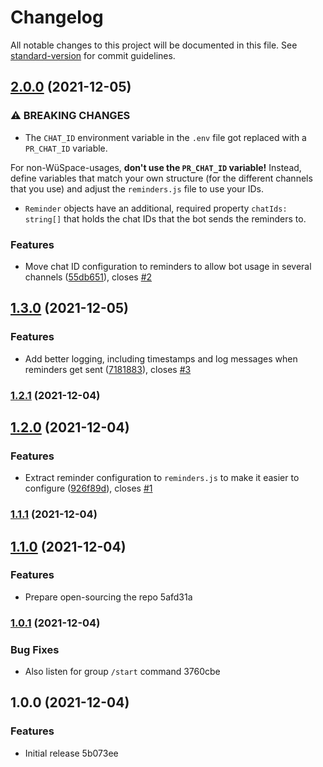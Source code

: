 # Changelog

All notable changes to this project will be documented in this file. See [standard-version](https://github.com/conventional-changelog/standard-version) for commit guidelines.

## [2.0.0](https://github.com/wuespace/wuespace-telegram-reminder-bot/compare/v1.3.0...v2.0.0) (2021-12-05)


### ⚠ BREAKING CHANGES

* The `CHAT_ID` environment variable in the `.env` file got replaced with a `PR_CHAT_ID` variable.

For non-WüSpace-usages, **don't use the `PR_CHAT_ID` variable!** Instead, define variables that match your own structure (for the different channels that you use) and adjust the `reminders.js` file to use your IDs.
* `Reminder` objects have an additional, required property `chatIds: string[]` that holds the chat IDs that the bot sends the reminders to.

### Features

* Move chat ID configuration to reminders to allow bot usage in several channels ([55db651](https://github.com/wuespace/wuespace-telegram-reminder-bot/commit/55db651e220f3ee1903ee3c046f3e74a2dcba858)), closes [#2](https://github.com/wuespace/wuespace-telegram-reminder-bot/issues/2)

## [1.3.0](https://github.com/wuespace/wuespace-telegram-reminder-bot/compare/v1.2.1...v1.3.0) (2021-12-05)


### Features

* Add better logging, including timestamps and log messages when reminders get sent ([7181883](https://github.com/wuespace/wuespace-telegram-reminder-bot/commit/718188329b924dff9bcc3100e52b11bc981d5b0b)), closes [#3](https://github.com/wuespace/wuespace-telegram-reminder-bot/issues/3)

### [1.2.1](https://github.com/wuespace/wuespace-telegram-reminder-bot/compare/v1.2.0...v1.2.1) (2021-12-04)

## [1.2.0](https://github.com/wuespace/wuespace-telegram-reminder-bot/compare/v1.1.1...v1.2.0) (2021-12-04)


### Features

* Extract reminder configuration to `reminders.js` to make it easier to configure ([926f89d](https://github.com/wuespace/wuespace-telegram-reminder-bot/commit/926f89d0853c9943aec0a43aafc73427693c3fe7)), closes [#1](https://github.com/wuespace/wuespace-telegram-reminder-bot/issues/1)

### [1.1.1](https://github.com/wuespace/wuespace-telegram-reminder-bot/compare/v1.1.0...v1.1.1) (2021-12-04)

## [1.1.0](///compare/v1.0.1...v1.1.0) (2021-12-04)


### Features

* Prepare open-sourcing the repo 5afd31a

### [1.0.1](///compare/v1.0.0...v1.0.1) (2021-12-04)


### Bug Fixes

* Also listen for group `/start` command 3760cbe

## 1.0.0 (2021-12-04)


### Features

* Initial release 5b073ee
